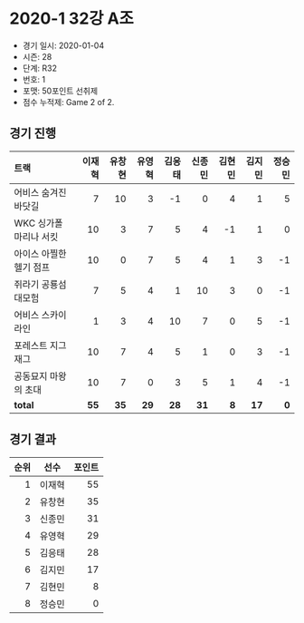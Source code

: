 # 2020-1 32강 A조

- 경기 일시: 2020-01-04
- 시즌: 28
- 단계: R32
- 번호: 1
- 포맷: 50포인트 선취제
- 점수 누적제: Game 2 of 2.





## 경기 진행

| 트랙 | 이재혁 | 유창현 | 유영혁 | 김응태 | 신종민 | 김현민 | 김지민 | 정승민 |
|:---|---:|---:|---:|---:|---:|---:|---:|---:|
| 어비스 숨겨진 바닷길 | 7 | 10 | 3 | -1 | 0 | 4 | 1 | 5 |
| WKC 싱가폴 마리나 서킷 | 10 | 3 | 7 | 5 | 4 | -1 | 1 | 0 |
| 아이스 아찔한 헬기 점프 | 10 | 0 | 7 | 5 | 4 | 1 | 3 | -1 |
| 쥐라기 공룡섬 대모험 | 7 | 5 | 4 | 1 | 10 | 3 | 0 | -1 |
| 어비스 스카이라인 | 1 | 3 | 4 | 10 | 7 | 0 | 5 | -1 |
| 포레스트 지그재그 | 10 | 7 | 4 | 5 | 1 | 0 | 3 | -1 |
| 공동묘지 마왕의 초대 | 10 | 7 | 0 | 3 | 5 | 1 | 4 | -1 |
| __total__ | __55__ | __35__ | __29__ | __28__ | __31__ | __8__ | __17__ | __0__ |




## 경기 결과

| 순위 | 선수 | 포인트 |
|---:|:---:|---:|
| 1 | 이재혁 | 55 |
| 2 | 유창현 | 35 |
| 3 | 신종민 | 31 |
| 4 | 유영혁 | 29 |
| 5 | 김응태 | 28 |
| 6 | 김지민 | 17 |
| 7 | 김현민 | 8 |
| 8 | 정승민 | 0 |

